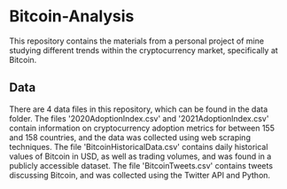 # Bitcoin-Analysis
This repository contains the materials from a personal project of mine studying different trends within the cryptocurrency market, specifically at Bitcoin.

## Data

There are 4 data files in this repository, which can be found in the data folder. The files '2020AdoptionIndex.csv' and '2021AdoptionIndex.csv' contain information on cryptocurrency adoption metrics for between 155 and 158 countries, and the data was collected using web scraping techniques. The file 'BitcoinHistoricalData.csv' contains daily historical values of Bitcoin in USD, as well as trading volumes, and was found in a publicly accessible dataset. The file 'BitcoinTweets.csv' contains tweets discussing Bitcoin, and was collected using the Twitter API and Python.

## 
